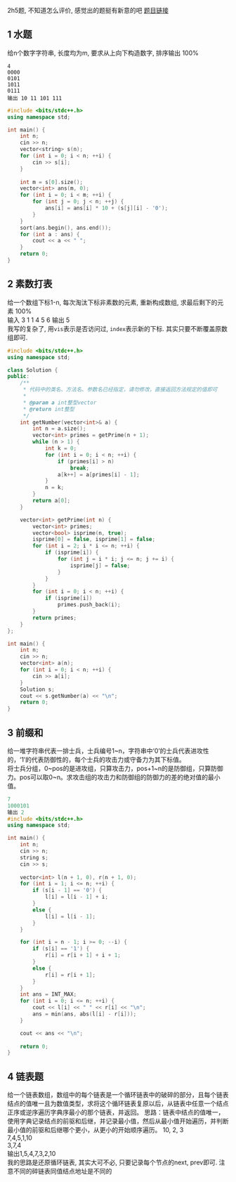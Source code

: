 2h5题, 不知道怎么评价, 感觉出的题挺有新意的吧 [题目链接](https://www.nowcoder.com/discuss/940915)

## 1 水题
给n个数字字符串, 长度均为m, 要求从上向下构造数字, 排序输出 100%
```
4
0000
0101
1011
0111
输出 10 11 101 111
```
```cpp
#include <bits/stdc++.h>
using namespace std;

int main() {
	int n;
	cin >> n;
	vector<string> s(n);
	for (int i = 0; i < n; ++i) {
		cin >> s[i];
	}
	
	int m = s[0].size();
	vector<int> ans(m, 0);
	for (int i = 0; i < m; ++i) {
		for (int j = 0; j < n; ++j) {
			ans[i] = ans[i] * 10 + (s[j][i] - '0');
		}
	}
	sort(ans.begin(), ans.end());
	for (int a : ans) {
		cout << a << " ";
	}
	return 0;
}
```

## 2 素数打表
给一个数组下标1-n, 每次淘汰下标非素数的元素, 重新构成数组, 求最后剩下的元素  100%  
输入 3 1 1 4 5 6 输出 5  
我写的复杂了, 用`vis`表示是否访问过, `index`表示新的下标. 其实只要不断覆盖原数组即可.
```cpp
#include <bits/stdc++.h>
using namespace std;

class Solution {
public:
    /**
     * 代码中的类名、方法名、参数名已经指定，请勿修改，直接返回方法规定的值即可
     * 
     * @param a int整型vector 
     * @return int整型
     */
    int getNumber(vector<int>& a) {
        int n = a.size();
        vector<int> primes = getPrime(n + 1);
        while (n > 1) {
        	int k = 0;
        	for (int i = 0; i < n; ++i) {
        		if (primes[i] > n)
        			break;
        		a[k++] = a[primes[i] - 1];
        	}
        	n = k;
        }
        return a[0];
    }

    vector<int> getPrime(int n) {
    	vector<int> primes;
    	vector<bool> isprime(n, true);
    	isprime[0] = false, isprime[1] = false;
    	for (int i = 2; i * i <= n; ++i) {
    		if (isprime[i]) {
    			for (int j = i * i; j <= n; j += i) {
    				isprime[j] = false;
    			}
    		}
    	}
    	for (int i = 0; i < n; ++i) {
    		if (isprime[i])
    			primes.push_back(i);
    	}
    	return primes;
    }
};

int main() {
	int n;
	cin >> n;
	vector<int> a(n);
	for (int i = 0; i < n; ++i) {
		cin >> a[i];
	}
	Solution s;
	cout << s.getNumber(a) << "\n";
	return 0;
}
```

## 3 前缀和
给一堆字符串代表一排士兵，士兵编号1~n，字符串中‘0’的士兵代表进攻性的，‘1’的代表防御性的，每个士兵的攻击力或守备力为其下标值。  
将士兵分组，0~pos的是进攻组，只算攻击力，pos+1~n的是防御组，只算防御力。pos可以取0~n。求攻击组的攻击力和防御组的防御力的差的绝对值的最小值。
```cpp
7
1000101
输出 2
#include <bits/stdc++.h>
using namespace std;

int main() {
	int n;
	cin >> n;
	string s;
	cin >> s;
	
	vector<int> l(n + 1, 0), r(n + 1, 0);
	for (int i = 1; i <= n; ++i) {
		if (s[i - 1] == '0') {
			l[i] = l[i - 1] + i;
		}
		else {
			l[i] = l[i - 1];
		}
	}

	for (int i = n - 1; i >= 0; --i) {
		if (s[i] == '1') {
			r[i] = r[i + 1] + i + 1;
		}
		else {
			r[i] = r[i + 1];
		}
	}
	int ans = INT_MAX;
	for (int i = 0; i <= n; ++i) {
		cout << l[i] << " " << r[i] << "\n";
		ans = min(ans, abs(l[i] - r[i]));
	}

	cout << ans << "\n";
	
	return 0;
}
```

## 4 链表题
给一个链表数组，数组中的每个链表是一个循环链表中的破碎的部分，且每个链表结点的值唯一且为数值类型，求将这个循环链表复原以后，从链表中任意一个结点正序或逆序遍历字典序最小的那个链表，并返回。
思路：链表中结点的值唯一，使用字典记录结点的前驱和后继，并记录最小值，然后从最小值开始遍历，并判断最小值的前驱和后继哪个更小，从更小的开始顺序遍历。
10, 2, 3  
7,4,5,1,10  
3,7,4  
输出1,5,4,7,3,2,10  
我的思路是还原循环链表, 其实大可不必, 只要记录每个节点的next, prev即可. 注意不同的碎链表同值结点地址是不同的
```cpp

```
